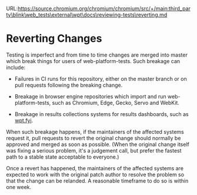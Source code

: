 URL:https://source.chromium.org/chromium/chromium/src/+/main:third_party\blink\web_tests\external\wpt\docs\reviewing-tests\reverting.md
# Reverting Changes

Testing is imperfect and from time to time changes are merged into master which
break things for users of web-platform-tests. Such breakage can include:

  * Failures in CI runs for this repository, either on the
    master branch or on pull requests following the breaking change.

  * Breakage in browser engine repositories which import and run
    web-platform-tests, such as Chromium, Edge, Gecko, Servo and WebKit.

  * Breakage in results collections systems for results dashboards, such as
    [wpt.fyi](https://wpt.fyi).

When such breakage happens, if the maintainers of the affected systems request
it, pull requests to revert the original change should normally be approved and
merged as soon as possible. (When the original change itself was fixing a
serious problem, it's a judgement call, but prefer the fastest path to a stable
state acceptable to everyone.)

Once a revert has happened, the maintainers of the affected systems are
expected to work with the original patch author to resolve the problem so that
the change can be relanded. A reasonable timeframe to do so is within one week.
